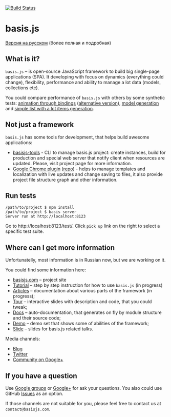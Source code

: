 [![Build Status](https://travis-ci.org/basisjs/basisjs.svg?branch=master)](https://travis-ci.org/basisjs/basisjs)

# basis.js

[Версия на русском](README.ru.md) (более полная и подробная)

## What is it?

`basis.js` – is open-source JavaScript framework to build big single-page applications (SPA). It developing with focus on dynamics (everything could change), flexibility, performance and ability to manage a lot data (models, collections etc).

You could compare performance of `basis.js` with others by some synthetic tests: [animation through bindings](http://jsfiddle.net/rdvornov/L46HM/) ([alternative version](http://jsfiddle.net/rdvornov/yE9Z9/)), [model generation](http://lahmatiy.github.io/lib-compare/) and [simple list with a lot items generation](http://plnkr.co/edit/RzZP7146NgWHlVchXZF7?p=preview).

## Not just a framework

`basis.js` has some tools for development, that helps build awesome applications:

* [basisjs-tools](http://github.com/basisjs/basisjs-tools) - CLI to manage basis.js project: create instances, build for production and special web server that notify client when resources are updated. Please, visit project page for more information.
* [Google Chrome plugin](https://chrome.google.com/webstore/detail/basisjs-tools/paeokpmlopbdaancddhdhmfepfhcbmek) ([repo](http://github.com/basisjs/app-control-panel)) - helps to manage templates and localization with live updates and change saving to files, it also provide project file structure graph and other information.

## Run tests
```
/path/to/project $ npm install
/path/to/project $ basis server
Server run at http://localhost:8123
```
Go to http://localhost:8123/test/. Click `pick up` link on the right to select a specific test suite.

## Where can I get more information

Unfortunatelly, most information is in Russian now, but we are working on it.

You could find some information here:

* [basisjs.com](http://basisjs.com) – project site
* [Tutorial](https://github.com/basisjs/articles/blob/master/ru-RU/tutorial/index.md) – step by step instruction for how to use `basis.js` (in progress)
* [Articles](https://github.com/basisjs/articles) – documentation about various parts of the framework (in progress);
* [Tour](http://basisjs.com/tour) – interactive slides with description and code, that you could tweak;
* [Docs](http://basisjs.com/docs) – auto-documentation, that generates on fly by module structure and their source code;
* [Demo](http://basisjs.com/demo) – demo set that shows some of abilities of the framework;
* [Slide](http://www.slideshare.net/basisjs) – slides for basis.js related talks.

Media channels:

* [Blog](http://blog.basisjs.com/)
* [Twitter](http://twitter.com/basisjs)
* [Community on Google+](https://plus.google.com/communities/102581433209953312275)

## If you have a question

Use [Google groups](https://groups.google.com/forum/#!forum/basisjs) or [Google+](https://plus.google.com/communities/102581433209953312275) for ask your questions. You also could use GitHub [Issues](https://github.com/basisjs/basisjs/issues) as an option.

If those channels are not suitable for you, please feel free to contact us at `contact@basisjs.com`.
